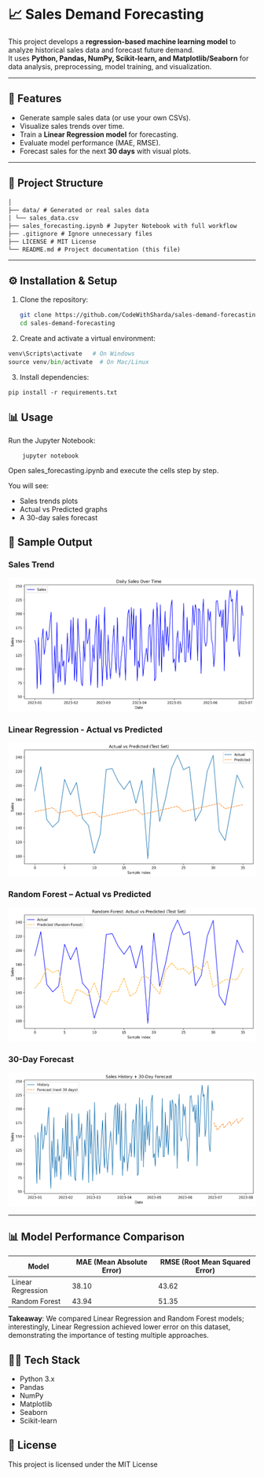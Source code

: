 # 📈 Sales Demand Forecasting

This project develops a **regression-based machine learning model** to analyze historical sales data and forecast future demand.  
It uses **Python, Pandas, NumPy, Scikit-learn, and Matplotlib/Seaborn** for data analysis, preprocessing, model training, and visualization.

---

## 🚀 Features
- Generate sample sales data (or use your own CSVs).
- Visualize sales trends over time.
- Train a **Linear Regression model** for forecasting.
- Evaluate model performance (MAE, RMSE).
- Forecast sales for the next **30 days** with visual plots.

---

## 📂 Project Structure
```sales-demand-forecasting/
│
├── data/ # Generated or real sales data
│ └── sales_data.csv
├── sales_forecasting.ipynb # Jupyter Notebook with full workflow
├── .gitignore # Ignore unnecessary files
├── LICENSE # MIT License
└── README.md # Project documentation (this file)
```


---

## ⚙️ Installation & Setup
1. Clone the repository:
   ```bash
   git clone https://github.com/CodeWithSharda/sales-demand-forecasting.git
   cd sales-demand-forecasting

2. Create and activate a virtual environment:
```python -m venv venv
venv\Scripts\activate   # On Windows
source venv/bin/activate  # On Mac/Linux
```
3. Install dependencies:
```
pip install -r requirements.txt
```
## 📊 Usage

Run the Jupyter Notebook:
```
    jupyter notebook
```
Open sales_forecasting.ipynb and execute the cells step by step.

You will see:
* Sales trends plots
* Actual vs Predicted graphs
* A 30-day sales forecast

## 📸 Sample Output

### Sales Trend
![Sales Trend](assets/sales_trend.png)

### Linear Regression - Actual vs Predicted
![Actual vs Predicted](assets/actual_vs_predicted.png)

### Random Forest – Actual vs Predicted
![Random Forest](assets/random_forest_vs_actual.png)

### 30-Day Forecast
![Forecast Preview](assets/forecast_preview.png)

---

## 📊 Model Performance Comparison

| Model               | MAE (Mean Absolute Error) | RMSE (Root Mean Squared Error) |
|----------------------|---------------------------|--------------------------------|
| Linear Regression    | 38.10                     | 43.62                          |
| Random Forest        | 43.94                     | 51.35                          |

**Takeaway**: We compared Linear Regression and Random Forest models; interestingly, Linear Regression achieved lower error on this dataset, demonstrating the importance of testing multiple approaches.

## 🧑‍💻 Tech Stack

* Python 3.x
* Pandas
* NumPy
* Matplotlib
* Seaborn
* Scikit-learn

## 📜 License

This project is licensed under the MIT License

